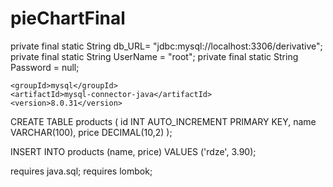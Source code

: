 # pieChartFinal



private final static String db_URL= "jdbc:mysql://localhost:3306/derivative";
private final static String UserName = "root";
private final static String Password = null;



    <groupId>mysql</groupId>
    <artifactId>mysql-connector-java</artifactId>
    <version>8.0.31</version>



CREATE TABLE products (
    id INT AUTO_INCREMENT PRIMARY KEY,
    name VARCHAR(100),
    price DECIMAL(10,2)
);

INSERT INTO products (name, price) VALUES ('rdze', 3.90);



requires java.sql;
requires lombok;
